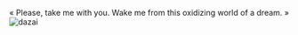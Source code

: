  «  Please, take me with you. Wake me from this oxidizing world of a dream.  » <br/>
![ dazai](https://github.com/user-attachments/assets/f3952fa5-7242-474a-9444-557a37c0fa95)
